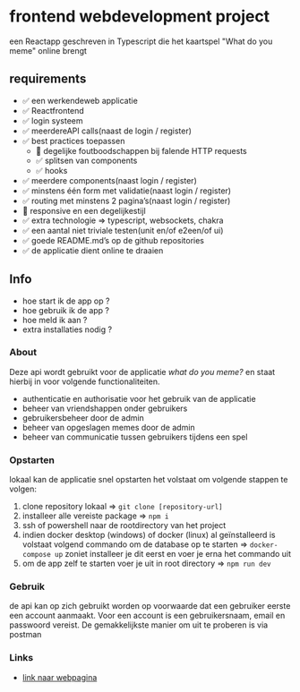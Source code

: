# frontend webdevelopment project

een Reactapp geschreven in Typescript die het kaartspel "What do you meme" online brengt

## requirements

- ✅ een werkendeweb applicatie
- ✅ Reactfrontend
- ✅ login systeem
- ✅ meerdereAPI calls(naast de login / register)
- ✅ best practices toepassen
  - 🛑 degelijke foutboodschappen bij falende HTTP requests
  - ✅ splitsen van components
  - ✅ hooks
- ✅ meerdere components(naast login / register)
- ✅ minstens één form met validatie(naast login / register)
- ✅ routing met minstens 2 pagina’s(naast login / register)
- 🛑 responsive en een degelijkestijl
- ✅ extra technologie => typescript, websockets, chakra
- ✅ een aantal niet triviale testen(unit en/of e2een/of ui)
- ✅ goede README.md’s op de github repositories
- ✅ de applicatie dient online te draaien

## Info

- hoe start ik de app op ?
- hoe gebruik ik de app ?
- hoe meld ik aan ?
- extra installaties nodig ?

### About

Deze api wordt gebruikt voor de applicatie *what do you meme?* en staat hierbij in voor volgende functionaliteiten.

- authenticatie en authorisatie voor het gebruik van de applicatie
- beheer van vriendshappen onder gebruikers
- gebruikersbeheer door de admin
- beheer van opgeslagen memes door de admin
- beheer van communicatie tussen gebruikers tijdens een spel

### Opstarten

lokaal kan de applicatie snel opstarten het volstaat om volgende stappen te volgen:

1. clone repository lokaal => `git clone [repository-url]`
2. installeer alle vereiste package => `npm i`
3. ssh of powershell naar de rootdirectory van het project
4. indien docker desktop (windows) of docker (linux) al geïnstalleerd is volstaat volgend commando om de database op te starten => `docker-compose up` zoniet installeer je dit eerst en voer je erna het commando uit
5. om de app zelf te starten voer je uit in root directory => `npm run dev`

### Gebruik

de api kan op zich gebruikt worden op voorwaarde dat een gebruiker eerste een account aanmaakt. Voor een account is een gebruikersnaam, email en passwoord vereist.
De gemakkelijkste manier om uit te proberen is via postman

### Links

- [link naar webpagina](https://henridev.github.io/frontendweb-thomas-2122-henri-de-bel/index.html)
